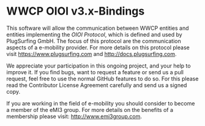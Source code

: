 WWCP OIOI v3.x-Bindings
=======================

This software will allow the communication between WWCP entities and
entities implementing the _OIOI Protocol_, which is defined and used
by PlugSurfing GmbH. The focus of this protocol are the communication
aspects of a e-mobility provider. For more details on this protocol
please visit https://www.plugsurfing.com and http://docs.plugsurfing.com.

We appreciate your participation in this ongoing project, and your help
to improve it. If you find bugs, want to request a feature or send us a
pull request, feel free to use the normal GitHub features to do so. For
this please read the Contributor License Agreement carefully and send us
a signed copy.

If you are working in the field of e-mobility you should consider to become
a member of the eMI3 group. For more details on the benefits of a membership
please visit: http://www.emi3group.com.
